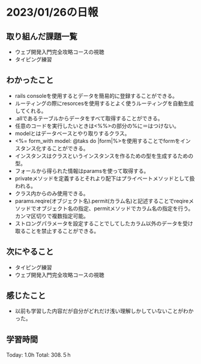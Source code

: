 # 2023/01/26の日報
## 取り組んだ課題一覧
* ウェブ開発入門完全攻略コースの視聴
* タイピング練習
## わかったこと
*  rails consoleを使用するとデータを簡易的に登録することができる。
*  ルーティングの際にresorcesを使用するとよく使うルーティングを自動生成してくれる。
*  .allであるテーブルからデータをすべて取得することができる。
*  任意のコードを実行したいときは<%%>の部分の%に＝はつけない。
*  modelとはデータベースとやり取りするクラス。
*  <%= form_with model: @taks do |form|%>を使用することでformをインスタンス化することができる。
*  インスタンスはクラスというインスタンスを作るための型を生成するための型。
*  フォールから得られた情報はparamsを使って取得する。
*  privateメソッドを定義するとそれより配下はプライベートメソッドとして扱われる。
  *  クラス内からのみ使用できる。  
*  params.reqire(オブジェクト名).permit(カラム名)と記述することでreqireメソッドでオブジェクト名の指定、permitメソッドでカラム名の指定を行う。カンマ区切りで複数指定可能。
*  ストロングパラメータを設定することでしてしたカラム以外のデータを受け取ることを禁止することができる。
## 次にやること
* タイピング練習
* ウェブ開発入門完全攻略コースの視聴
## 感じたこと
* 以前も学習した内容だが自分がどれだけ浅い理解しかしていないことがわかった。
## 学習時間
Today: 1.0h
Total: 308.５h
